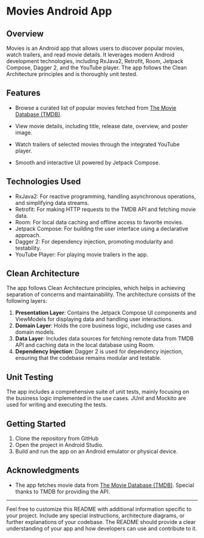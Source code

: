# Movies Android App

## Overview

Movies is an Android app that allows users to discover popular movies, watch trailers, and read movie details. It leverages modern Android development technologies, including RxJava2, Retrofit, Room, Jetpack Compose, Dagger 2, and the YouTube player. The app follows the Clean Architecture principles and is thoroughly unit tested.

## Features

- Browse a curated list of popular movies fetched from [The Movie Database (TMDB)](https://www.themoviedb.org/).

- View movie details, including title, release date, overview, and poster image.
- Watch trailers of selected movies through the integrated YouTube player.
- Smooth and interactive UI powered by Jetpack Compose.

## Technologies Used

- RxJava2: For reactive programming, handling asynchronous operations, and simplifying data streams.
- Retrofit: For making HTTP requests to the TMDB API and fetching movie data.
- Room: For local data caching and offline access to favorite movies.
- Jetpack Compose: For building the user interface using a declarative approach.
- Dagger 2: For dependency injection, promoting modularity and testability.
- YouTube Player: For playing movie trailers in the app.

## Clean Architecture

The app follows Clean Architecture principles, which helps in achieving separation of concerns and maintainability. The architecture consists of the following layers:

1. **Presentation Layer**: Contains the Jetpack Compose UI components and ViewModels for displaying data and handling user interactions.
2. **Domain Layer**: Holds the core business logic, including use cases and domain models.
3. **Data Layer**: Includes data sources for fetching remote data from TMDB API and caching data in the local database using Room.
4. **Dependency Injection**: Dagger 2 is used for dependency injection, ensuring that the codebase remains modular and testable.

## Unit Testing

The app includes a comprehensive suite of unit tests, mainly focusing on the business logic implemented in the use cases. JUnit and Mockito are used for writing and executing the tests.

## Getting Started

1. Clone the repository from GitHub
2. Open the project in Android Studio.
3. Build and run the app on an Android emulator or physical device.

## Acknowledgments

- The app fetches movie data from [The Movie Database (TMDB)](https://www.themoviedb.org/). Special thanks to TMDB for providing the API.

---

Feel free to customize this README with additional information specific to your project. Include any special instructions, architecture diagrams, or further explanations of your codebase. The README should provide a clear understanding of your app and how developers can use and contribute to it.



